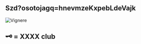 ## Szd?osotojagq=hnevmzeKxpebLdeVajk

![Vignere](https://upload.wikimedia.org/wikipedia/commons/1/1a/Vigenere.jpg)

## 🗝️ = XXXX club
